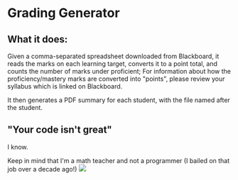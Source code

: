 # Grading Generator

## What it does:
Given a comma-separated spreadsheet downloaded from Blackboard, it reads the marks on each learning target, converts it to a point total, and counts the number of marks under proficient; For information about how the proficiency/mastery marks are converted into "points", please review your syllabus which is linked on Blackboard.

It then generates a PDF summary for each student, with the file named after the student. 

## "Your code isn't great"

I know. 

Keep in mind that I'm a math teacher and not a programmer (I bailed on that job over a decade ago!) 
![](https://imgs.xkcd.com/comics/code_quality.png)
